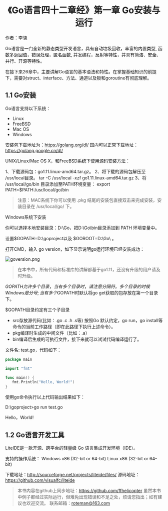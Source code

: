 # <center>《Go语言四十二章经》第一章 Go安装与运行</center>

作者：李骁

Go语言是一门全新的静态类型开发语言，具有自动垃圾回收，丰富的内置类型, 函数多返回值，错误处理，匿名函数, 并发编程，反射等特性，并具有简洁、安全、并行、开源等特性。

在接下来26章中，主要讲解Go语言的基本语法和特性。在掌握基础知识的前提下，需要对struct、interface、方法、通道以及锁和goroutine有彻底理解。

## 1.1 Go安装

Go语言支持以下系统：

* Linux
* FreeBSD
* Mac OS
* Windows

安装包下载地址为：https://golang.org/dl/
国内可以正常下载地址：https://golang.google.cn/dl/


UNIX/Linux/Mac OS X，和FreeBSD系统下使用源码安装方法：

1、下载源码包：go1.11.linux-amd64.tar.gz。
2、将下载的源码包解压至 /usr/local目录。
tar -C /usr/local -xzf go1.11.linux-amd64.tar.gz
3、将 /usr/local/go/bin 目录添加至PATH环境变量：
export PATH=$PATH:/usr/local/go/bin

>注意：MAC系统下你可以使用 .pkg 结尾的安装包直接双击来完成安装，安装目录在 /usr/local/go/ 下。

Windows系统下安装

你可以选择本地安装目录：D:\Go，把D:\Go\bin目录添加到 PATH 环境变量中。

设置$GOPATH=D:\goproject以及 $GOROOT=D:\Go\ 。

打开CMD，输入 go version，如下显示说明go运行环境已经安装成功：

![goversion.png](https://upload-images.jianshu.io/upload_images/6324013-5e10325d23d966c3.png?imageMogr2/auto-orient/strip%7CimageView2/2/w/1240)

>在本书中，所有代码和标准库的讲解都基于go1.11，还没有升级的用户请及时升级。

$GOPATH允许多个目录，当有多个目录时，请注意分隔符，多个目录的时候Windows是分号;
当有多个$GOPATH时默认将go get获取的包存放在第一个目录下。

$GOPATH目录约定有三个子目录

* src存放源代码(比如：.go .c .h .s等)   按照Go 默认约定，go run，go install等命令的当前工作路径（即在此路径下执行上述命令）。
* pkg编译时生成的中间文件（比如：.a）
* bin编译后生成的可执行文件，接下来就可以试试代码编译运行了。

文件名: test.go，代码如下：

```Go
package main

import "fmt"

func main() {
   fmt.Println("Hello, World!")
}
```

使用go命令执行以上代码输出结果如下：

D:\goproject>go run test.go

Hello，World!


## 1.2 Go语言开发工具

LiteIDE是一款开源、跨平台的轻量级 Go 语言集成开发环境（IDE）。

支持的操作系统：
 Windows x86 (32-bit or 64-bit)
 Linux x86 (32-bit or 64-bit)

下载地址：http://sourceforge.net/projects/liteide/files/
源码地址：https://github.com/visualfc/liteide

>本书内容在github上同步地址：https://github.com/ffhelicopter
虽然本书中例子都经过实际运行，但难免出现错误和不足之处，烦请您指出；如有建议也欢迎交流。
联系邮箱：roteman@163.com
